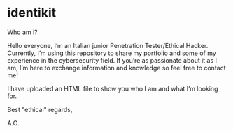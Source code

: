 # identikit
Who am i?

Hello everyone,
I’m an Italian junior Penetration Tester/Ethical Hacker.
Currently, I’m using this repository to share my portfolio and some of my experience in the cybersecurity field.
If you’re as passionate about it as I am, I’m here to exchange information and knowledge so feel free to contact me!

I have uploaded an HTML file to show you who I am and what I’m looking for.

Best "ethical" regards,

A.C.
